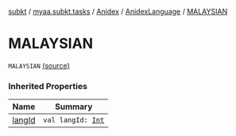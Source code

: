 [subkt](../../../index.md) / [myaa.subkt.tasks](../../index.md) / [Anidex](../index.md) / [AnidexLanguage](index.md) / [MALAYSIAN](./-m-a-l-a-y-s-i-a-n.md)

# MALAYSIAN

`MALAYSIAN` [(source)](https://github.com/Myaamori/SubKt/blob/0.1.12/src/main/kotlin/myaa/subkt/tasks/tasks.kt#L1094)

### Inherited Properties

| Name | Summary |
|---|---|
| [langId](lang-id.md) | `val langId: `[`Int`](https://kotlinlang.org/api/latest/jvm/stdlib/kotlin/-int/index.html) |

